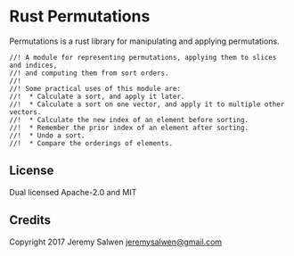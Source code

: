 # Rust Permutations
Permutations is a rust library for manipulating and applying permutations.

    //! A module for representing permutations, applying them to slices and indices,
    //! and computing them from sort orders.
    //!
    //! Some practical uses of this module are:
    //!  * Calculate a sort, and apply it later.
    //!  * Calculate a sort on one vector, and apply it to multiple other vectors.
    //!  * Calculate the new index of an element before sorting.
    //!  * Remember the prior index of an element after sorting.
    //!  * Undo a sort.
    //!  * Compare the orderings of elements.

## License
Dual licensed Apache-2.0 and MIT

## Credits
Copyright 2017 Jeremy Salwen <jeremysalwen@gmail.com>
